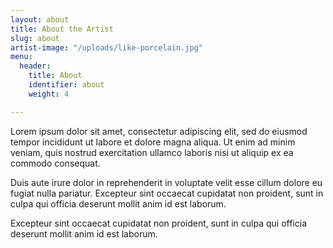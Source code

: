 ```yaml
---
layout: about
title: About the Artist
slug: about
artist-image: "/uploads/like-porcelain.jpg"
menu:
  header:
    title: About
    identifier: about
    weight: 4

---
```

Lorem ipsum dolor sit amet, consectetur adipiscing elit, sed do eiusmod tempor incididunt ut labore et dolore magna aliqua. Ut enim ad minim veniam, quis nostrud exercitation ullamco laboris nisi ut aliquip ex ea commodo consequat. 

Duis aute irure dolor in reprehenderit in voluptate velit esse cillum dolore eu fugiat nulla pariatur. Excepteur sint occaecat cupidatat non proident, sunt in culpa qui officia deserunt mollit anim id est laborum.

Excepteur sint occaecat cupidatat non proident, sunt in culpa qui officia deserunt mollit anim id est laborum.